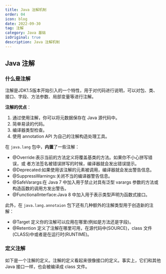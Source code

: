```yaml
---
title: Java 注解机制
order: 04
icon: blog
date: 2022-09-30
tag: 注解
category: Java 基础
isOriginal: true
description: Java 注解机制
---
```



<!-- more -->

## Java 注解

### 什么是注解

注解是JDK1.5版本开始引入的一个特性，用于对代码进行说明，可以对包、类、接口、字段、方法参数、局部变量等进行注解。

**注解的优点**：

1. 通过使用注解，你可以将元数据保存在 Java 源代码中。
2. 简单易读的代码。
3. 编译器类型检查。
4. 使用 annotation API 为自己的注解构造处理工具。

在 `java.lang` 包中，**内置**了一些注解：

- @Override:表示当前的方法定义将覆盖基类的方法。如果你不小心拼写错误，或 者方法签名被错误拼写的时候，编译器就会发出错误提示。
- @Deprecated:如果使用该注解的元素被调用，编译器就会发出警告信息。
- @SuppressWarnings:关闭不当的编译器警告信息。
- @SafeVarargs:在 Java 7 中加入用于禁止对具有泛型 varargs 参数的方法或构造函数的调用方发出警告。
- @FunctionalInterface:Java 8 中加入用于表示类型声明为函数式接口。

此外，在 `java.lang.annotaion` 包下还有几种额外的注解类型用于创造新的注解：

- @Target 定义你的注解可以应用在哪里(例如是方法还是字段)。
- @Retention 定义了注解在哪里可用，在源代码中(SOURCE)，class 文件(CLASS)中或者是在运行时(RUNTIME)。

### 定义注解

如下是一个注解的定义。注解的定义看起来很像接口的定义。事实上，它们和其他 Java 接口一样，也会被编译成 class 文件。

```java
```

